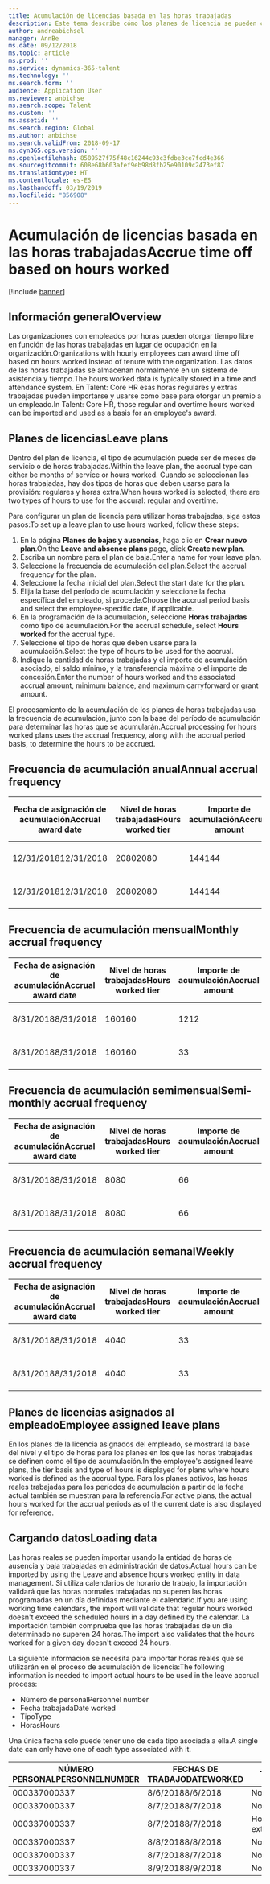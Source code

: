 ```yaml
---
title: Acumulación de licencias basada en las horas trabajadas
description: Este tema describe cómo los planes de licencia se pueden configurar para acumular tiempo libre basado en las horas trabajadas.
author: andreabichsel
manager: AnnBe
ms.date: 09/12/2018
ms.topic: article
ms.prod: ''
ms.service: dynamics-365-talent
ms.technology: ''
ms.search.form: ''
audience: Application User
ms.reviewer: anbichse
ms.search.scope: Talent
ms.custom: ''
ms.assetid: ''
ms.search.region: Global
ms.author: anbichse
ms.search.validFrom: 2018-09-17
ms.dyn365.ops.version: ''
ms.openlocfilehash: 8589527f75f48c16244c93c3fdbe3ce7fcd4e366
ms.sourcegitcommit: 608e68b603afef9eb98d8fb25e90109c2473ef87
ms.translationtype: HT
ms.contentlocale: es-ES
ms.lasthandoff: 03/19/2019
ms.locfileid: "856908"
---
```

# <a name="accrue-time-off-based-on-hours-worked"></a><span data-ttu-id="38f5d-103">Acumulación de licencias basada en las horas trabajadas</span><span class="sxs-lookup"><span data-stu-id="38f5d-103">Accrue time off based on hours worked</span></span>

[!include [banner](includes/banner.md)]


## <a name="overview"></a><span data-ttu-id="38f5d-104">Información general</span><span class="sxs-lookup"><span data-stu-id="38f5d-104">Overview</span></span>

<span data-ttu-id="38f5d-105">Las organizaciones con empleados por horas pueden otorgar tiempo libre en función de las horas trabajadas en lugar de ocupación en la organización.</span><span class="sxs-lookup"><span data-stu-id="38f5d-105">Organizations with hourly employees can award time off based on hours worked instead of tenure with the organization.</span></span> <span data-ttu-id="38f5d-106">Las datos de las horas trabajadas se almacenan normalmente en un sistema de asistencia y tiempo.</span><span class="sxs-lookup"><span data-stu-id="38f5d-106">The hours worked data is typically stored in a time and attendance system.</span></span> <span data-ttu-id="38f5d-107">En Talent: Core HR esas horas regulares y extras trabajadas pueden importarse y usarse como base para otorgar un premio a un empleado.</span><span class="sxs-lookup"><span data-stu-id="38f5d-107">In Talent: Core HR, those regular and overtime hours worked can be imported and used as a basis for an employee's award.</span></span>

## <a name="leave-plans"></a><span data-ttu-id="38f5d-108">Planes de licencias</span><span class="sxs-lookup"><span data-stu-id="38f5d-108">Leave plans</span></span>

<span data-ttu-id="38f5d-109">Dentro del plan de licencia, el tipo de acumulación puede ser de meses de servicio o de horas trabajadas.</span><span class="sxs-lookup"><span data-stu-id="38f5d-109">Within the leave plan, the accrual type can either be months of service or hours worked.</span></span> <span data-ttu-id="38f5d-110">Cuando se seleccionan las horas trabajadas, hay dos tipos de horas que deben usarse para la provisión: regulares y horas extra.</span><span class="sxs-lookup"><span data-stu-id="38f5d-110">When hours worked is selected, there are two types of hours to use for the accural: regular and overtime.</span></span>

<span data-ttu-id="38f5d-111">Para configurar un plan de licencia para utilizar horas trabajadas, siga estos pasos:</span><span class="sxs-lookup"><span data-stu-id="38f5d-111">To set up a leave plan to use hours worked, follow these steps:</span></span>

1. <span data-ttu-id="38f5d-112">En la página **Planes de bajas y ausencias**, haga clic en **Crear nuevo plan**.</span><span class="sxs-lookup"><span data-stu-id="38f5d-112">On the **Leave and absence plans** page, click **Create new plan**.</span></span>
2. <span data-ttu-id="38f5d-113">Escriba un nombre para el plan de baja.</span><span class="sxs-lookup"><span data-stu-id="38f5d-113">Enter a name for your leave plan.</span></span>
3. <span data-ttu-id="38f5d-114">Seleccione la frecuencia de acumulación del plan.</span><span class="sxs-lookup"><span data-stu-id="38f5d-114">Select the accrual frequency for the plan.</span></span>
5. <span data-ttu-id="38f5d-115">Seleccione la fecha inicial del plan.</span><span class="sxs-lookup"><span data-stu-id="38f5d-115">Select the start date for the plan.</span></span>
6. <span data-ttu-id="38f5d-116">Elija la base del período de acumulación y seleccione la fecha específica del empleado, si procede.</span><span class="sxs-lookup"><span data-stu-id="38f5d-116">Choose the accrual period basis and select the employee-specific date, if applicable.</span></span>
7. <span data-ttu-id="38f5d-117">En la programación de la acumulación, seleccione **Horas trabajadas** como tipo de acumulación.</span><span class="sxs-lookup"><span data-stu-id="38f5d-117">For the accrual schedule, select **Hours worked** for the accrual type.</span></span>
8. <span data-ttu-id="38f5d-118">Seleccione el tipo de horas que deben usarse para la acumulación.</span><span class="sxs-lookup"><span data-stu-id="38f5d-118">Select the type of hours to be used for the accrual.</span></span>
9. <span data-ttu-id="38f5d-119">Indique la cantidad de horas trabajadas y el importe de acumulación asociado, el saldo mínimo, y la transferencia máxima o el importe de concesión.</span><span class="sxs-lookup"><span data-stu-id="38f5d-119">Enter the number of hours worked and the associated accrual amount, minimum balance, and maximum carryforward or grant amount.</span></span>

<span data-ttu-id="38f5d-120">El procesamiento de la acumulación de los planes de horas trabajadas usa la frecuencia de acumulación, junto con la base del período de acumulación para determinar las horas que se acumularán.</span><span class="sxs-lookup"><span data-stu-id="38f5d-120">Accrual processing for hours worked plans uses the accrual frequency, along with the accrual period basis, to determine the hours to be accrued.</span></span>

## <a name="annual-accrual-frequency"></a><span data-ttu-id="38f5d-121">Frecuencia de acumulación anual</span><span class="sxs-lookup"><span data-stu-id="38f5d-121">Annual accrual frequency</span></span>

| <span data-ttu-id="38f5d-122">Fecha de asignación de acumulación</span><span class="sxs-lookup"><span data-stu-id="38f5d-122">Accrual award date</span></span>    | <span data-ttu-id="38f5d-123">Nivel de horas trabajadas</span><span class="sxs-lookup"><span data-stu-id="38f5d-123">Hours worked tier</span></span>    | <span data-ttu-id="38f5d-124">Importe de acumulación</span><span class="sxs-lookup"><span data-stu-id="38f5d-124">Accrual amount</span></span>        | <span data-ttu-id="38f5d-125">Fechas de horas trabajadas</span><span class="sxs-lookup"><span data-stu-id="38f5d-125">Hours worked dates</span></span>   | <span data-ttu-id="38f5d-126">Datos reales de horas trabajadas</span><span class="sxs-lookup"><span data-stu-id="38f5d-126">Hours worked actuals</span></span>| <span data-ttu-id="38f5d-127">Prima</span><span class="sxs-lookup"><span data-stu-id="38f5d-127">Award</span></span>               |
| --------------------- | -------------------- | --------------------- | -------------------- |-------------------- |-------------------- |
| <span data-ttu-id="38f5d-128">12/31/2018</span><span class="sxs-lookup"><span data-stu-id="38f5d-128">12/31/2018</span></span>            | <span data-ttu-id="38f5d-129">2080</span><span class="sxs-lookup"><span data-stu-id="38f5d-129">2080</span></span>                 | <span data-ttu-id="38f5d-130">144</span><span class="sxs-lookup"><span data-stu-id="38f5d-130">144</span></span>                   | <span data-ttu-id="38f5d-131">1/1/2018-31/12/2018</span><span class="sxs-lookup"><span data-stu-id="38f5d-131">1/1/2018-12/31/2018</span></span>  | <span data-ttu-id="38f5d-132">2085</span><span class="sxs-lookup"><span data-stu-id="38f5d-132">2085</span></span>                | <span data-ttu-id="38f5d-133">144</span><span class="sxs-lookup"><span data-stu-id="38f5d-133">144</span></span>                 |        
| <span data-ttu-id="38f5d-134">12/31/2018</span><span class="sxs-lookup"><span data-stu-id="38f5d-134">12/31/2018</span></span>            | <span data-ttu-id="38f5d-135">2080</span><span class="sxs-lookup"><span data-stu-id="38f5d-135">2080</span></span>                 | <span data-ttu-id="38f5d-136">144</span><span class="sxs-lookup"><span data-stu-id="38f5d-136">144</span></span>                   | <span data-ttu-id="38f5d-137">1/1/2018-31/12/2018</span><span class="sxs-lookup"><span data-stu-id="38f5d-137">1/1/2018-12/31/2018</span></span>  | <span data-ttu-id="38f5d-138">2000</span><span class="sxs-lookup"><span data-stu-id="38f5d-138">2000</span></span>                | <span data-ttu-id="38f5d-139">0</span><span class="sxs-lookup"><span data-stu-id="38f5d-139">0</span></span>                 |


## <a name="monthly-accrual-frequency"></a><span data-ttu-id="38f5d-140">Frecuencia de acumulación mensual</span><span class="sxs-lookup"><span data-stu-id="38f5d-140">Monthly accrual frequency</span></span>

| <span data-ttu-id="38f5d-141">Fecha de asignación de acumulación</span><span class="sxs-lookup"><span data-stu-id="38f5d-141">Accrual award date</span></span>    | <span data-ttu-id="38f5d-142">Nivel de horas trabajadas</span><span class="sxs-lookup"><span data-stu-id="38f5d-142">Hours worked tier</span></span>    | <span data-ttu-id="38f5d-143">Importe de acumulación</span><span class="sxs-lookup"><span data-stu-id="38f5d-143">Accrual amount</span></span>        | <span data-ttu-id="38f5d-144">Fechas de horas trabajadas</span><span class="sxs-lookup"><span data-stu-id="38f5d-144">Hours worked dates</span></span>   | <span data-ttu-id="38f5d-145">Datos reales de horas trabajadas</span><span class="sxs-lookup"><span data-stu-id="38f5d-145">Hours worked actuals</span></span>| <span data-ttu-id="38f5d-146">Prima</span><span class="sxs-lookup"><span data-stu-id="38f5d-146">Award</span></span>               |
| --------------------- | -------------------- | --------------------- | -------------------- |-------------------- |-------------------- |
| <span data-ttu-id="38f5d-147">8/31/2018</span><span class="sxs-lookup"><span data-stu-id="38f5d-147">8/31/2018</span></span>             | <span data-ttu-id="38f5d-148">160</span><span class="sxs-lookup"><span data-stu-id="38f5d-148">160</span></span>                  | <span data-ttu-id="38f5d-149">12</span><span class="sxs-lookup"><span data-stu-id="38f5d-149">12</span></span>                    | <span data-ttu-id="38f5d-150">1/8/2018-31/8/2018</span><span class="sxs-lookup"><span data-stu-id="38f5d-150">8/1/2018-8/31/2018</span></span>   | <span data-ttu-id="38f5d-151">184</span><span class="sxs-lookup"><span data-stu-id="38f5d-151">184</span></span>                 | <span data-ttu-id="38f5d-152">12</span><span class="sxs-lookup"><span data-stu-id="38f5d-152">12</span></span>                  |        
| <span data-ttu-id="38f5d-153">8/31/2018</span><span class="sxs-lookup"><span data-stu-id="38f5d-153">8/31/2018</span></span>             | <span data-ttu-id="38f5d-154">160</span><span class="sxs-lookup"><span data-stu-id="38f5d-154">160</span></span>                  | <span data-ttu-id="38f5d-155">3</span><span class="sxs-lookup"><span data-stu-id="38f5d-155">3</span></span>                     | <span data-ttu-id="38f5d-156">1/8/2018-31/8/2018</span><span class="sxs-lookup"><span data-stu-id="38f5d-156">8/1/2018-8/31/2018</span></span>   | <span data-ttu-id="38f5d-157">184</span><span class="sxs-lookup"><span data-stu-id="38f5d-157">184</span></span>                 | <span data-ttu-id="38f5d-158">3</span><span class="sxs-lookup"><span data-stu-id="38f5d-158">3</span></span>                   |

## <a name="semi-monthly-accrual-frequency"></a><span data-ttu-id="38f5d-159">Frecuencia de acumulación semimensual</span><span class="sxs-lookup"><span data-stu-id="38f5d-159">Semi-monthly accrual frequency</span></span>

| <span data-ttu-id="38f5d-160">Fecha de asignación de acumulación</span><span class="sxs-lookup"><span data-stu-id="38f5d-160">Accrual award date</span></span>    | <span data-ttu-id="38f5d-161">Nivel de horas trabajadas</span><span class="sxs-lookup"><span data-stu-id="38f5d-161">Hours worked tier</span></span>    | <span data-ttu-id="38f5d-162">Importe de acumulación</span><span class="sxs-lookup"><span data-stu-id="38f5d-162">Accrual amount</span></span>        | <span data-ttu-id="38f5d-163">Fechas de horas trabajadas</span><span class="sxs-lookup"><span data-stu-id="38f5d-163">Hours worked dates</span></span>   | <span data-ttu-id="38f5d-164">Datos reales de horas trabajadas</span><span class="sxs-lookup"><span data-stu-id="38f5d-164">Hours worked actuals</span></span>| <span data-ttu-id="38f5d-165">Prima</span><span class="sxs-lookup"><span data-stu-id="38f5d-165">Award</span></span>               |
| --------------------- | -------------------- | --------------------- | -------------------- |-------------------- |-------------------- |
| <span data-ttu-id="38f5d-166">8/31/2018</span><span class="sxs-lookup"><span data-stu-id="38f5d-166">8/31/2018</span></span>             | <span data-ttu-id="38f5d-167">80</span><span class="sxs-lookup"><span data-stu-id="38f5d-167">80</span></span>                   | <span data-ttu-id="38f5d-168">6</span><span class="sxs-lookup"><span data-stu-id="38f5d-168">6</span></span>                     | <span data-ttu-id="38f5d-169">16/8/2018-31/8/2018</span><span class="sxs-lookup"><span data-stu-id="38f5d-169">8/16/2018-8/31/2018</span></span>  | <span data-ttu-id="38f5d-170">81</span><span class="sxs-lookup"><span data-stu-id="38f5d-170">81</span></span>                  | <span data-ttu-id="38f5d-171">6</span><span class="sxs-lookup"><span data-stu-id="38f5d-171">6</span></span>                  |        
| <span data-ttu-id="38f5d-172">8/31/2018</span><span class="sxs-lookup"><span data-stu-id="38f5d-172">8/31/2018</span></span>             | <span data-ttu-id="38f5d-173">80</span><span class="sxs-lookup"><span data-stu-id="38f5d-173">80</span></span>                   | <span data-ttu-id="38f5d-174">6</span><span class="sxs-lookup"><span data-stu-id="38f5d-174">6</span></span>                     | <span data-ttu-id="38f5d-175">16/8/2018-31/8/2018</span><span class="sxs-lookup"><span data-stu-id="38f5d-175">8/16/2018-8/31/2018</span></span>  | <span data-ttu-id="38f5d-176">75</span><span class="sxs-lookup"><span data-stu-id="38f5d-176">75</span></span>                  | <span data-ttu-id="38f5d-177">0</span><span class="sxs-lookup"><span data-stu-id="38f5d-177">0</span></span>                   |

## <a name="weekly-accrual-frequency"></a><span data-ttu-id="38f5d-178">Frecuencia de acumulación semanal</span><span class="sxs-lookup"><span data-stu-id="38f5d-178">Weekly accrual frequency</span></span>

| <span data-ttu-id="38f5d-179">Fecha de asignación de acumulación</span><span class="sxs-lookup"><span data-stu-id="38f5d-179">Accrual award date</span></span>    | <span data-ttu-id="38f5d-180">Nivel de horas trabajadas</span><span class="sxs-lookup"><span data-stu-id="38f5d-180">Hours worked tier</span></span>    | <span data-ttu-id="38f5d-181">Importe de acumulación</span><span class="sxs-lookup"><span data-stu-id="38f5d-181">Accrual amount</span></span>        | <span data-ttu-id="38f5d-182">Fechas de horas trabajadas</span><span class="sxs-lookup"><span data-stu-id="38f5d-182">Hours worked dates</span></span>   | <span data-ttu-id="38f5d-183">Datos reales de horas trabajadas</span><span class="sxs-lookup"><span data-stu-id="38f5d-183">Hours worked actuals</span></span>| <span data-ttu-id="38f5d-184">Prima</span><span class="sxs-lookup"><span data-stu-id="38f5d-184">Award</span></span>               |
| --------------------- | -------------------- | --------------------- | -------------------- |-------------------- |-------------------- |
| <span data-ttu-id="38f5d-185">8/31/2018</span><span class="sxs-lookup"><span data-stu-id="38f5d-185">8/31/2018</span></span>             | <span data-ttu-id="38f5d-186">40</span><span class="sxs-lookup"><span data-stu-id="38f5d-186">40</span></span>                   | <span data-ttu-id="38f5d-187">3</span><span class="sxs-lookup"><span data-stu-id="38f5d-187">3</span></span>                     | <span data-ttu-id="38f5d-188">27/8/2018-31/8/2018</span><span class="sxs-lookup"><span data-stu-id="38f5d-188">8/27/2018-8/31/2018</span></span>  | <span data-ttu-id="38f5d-189">42</span><span class="sxs-lookup"><span data-stu-id="38f5d-189">42</span></span>                  | <span data-ttu-id="38f5d-190">3</span><span class="sxs-lookup"><span data-stu-id="38f5d-190">3</span></span>                  |        
| <span data-ttu-id="38f5d-191">8/31/2018</span><span class="sxs-lookup"><span data-stu-id="38f5d-191">8/31/2018</span></span>             | <span data-ttu-id="38f5d-192">40</span><span class="sxs-lookup"><span data-stu-id="38f5d-192">40</span></span>                   | <span data-ttu-id="38f5d-193">3</span><span class="sxs-lookup"><span data-stu-id="38f5d-193">3</span></span>                     | <span data-ttu-id="38f5d-194">27/8/2018-31/8/2018</span><span class="sxs-lookup"><span data-stu-id="38f5d-194">8/27/2018-8/31/2018</span></span>  | <span data-ttu-id="38f5d-195">35</span><span class="sxs-lookup"><span data-stu-id="38f5d-195">35</span></span>                  | <span data-ttu-id="38f5d-196">0</span><span class="sxs-lookup"><span data-stu-id="38f5d-196">0</span></span>                   |

## <a name="employee-assigned-leave-plans"></a><span data-ttu-id="38f5d-197">Planes de licencias asignados al empleado</span><span class="sxs-lookup"><span data-stu-id="38f5d-197">Employee assigned leave plans</span></span>

<span data-ttu-id="38f5d-198">En los planes de la licencia asignados del empleado, se mostrará la base del nivel y el tipo de horas para los planes en los que las horas trabajadas se definen como el tipo de acumulación.</span><span class="sxs-lookup"><span data-stu-id="38f5d-198">In the employee's assigned leave plans, the tier basis and type of hours is displayed for plans where hours worked is defined as the accrual type.</span></span> <span data-ttu-id="38f5d-199">Para los planes activos, las horas reales trabajadas para los períodos de acumulación a partir de la fecha actual también se muestran para la referencia.</span><span class="sxs-lookup"><span data-stu-id="38f5d-199">For active plans, the actual hours worked for the accrual periods as of the current date is also displayed for reference.</span></span> 

## <a name="loading-data"></a><span data-ttu-id="38f5d-200">Cargando datos</span><span class="sxs-lookup"><span data-stu-id="38f5d-200">Loading data</span></span>

<span data-ttu-id="38f5d-201">Las horas reales se pueden importar usando la entidad de horas de ausencia y baja trabajadas en administración de datos.</span><span class="sxs-lookup"><span data-stu-id="38f5d-201">Actual hours can be imported by using the Leave and absence hours worked entity in data management.</span></span> <span data-ttu-id="38f5d-202">Si utiliza calendarios de horario de trabajo, la importación validará que las horas normales trabajadas no superen las horas programadas en un día definidas mediante el calendario.</span><span class="sxs-lookup"><span data-stu-id="38f5d-202">If you are using working time calendars, the import will validate that regular hours worked doesn't exceed the scheduled hours in a day defined by the calendar.</span></span> <span data-ttu-id="38f5d-203">La importación también comprueba que las horas trabajadas de un día determinado no superen 24 horas.</span><span class="sxs-lookup"><span data-stu-id="38f5d-203">The import also validates that the hours worked for a given day doesn't exceed 24 hours.</span></span> 

<span data-ttu-id="38f5d-204">La siguiente información se necesita para importar horas reales que se utilizarán en el proceso de acumulación de licencia:</span><span class="sxs-lookup"><span data-stu-id="38f5d-204">The following information is needed to import actual hours to be used in the leave accrual process:</span></span>

+ <span data-ttu-id="38f5d-205">Número de personal</span><span class="sxs-lookup"><span data-stu-id="38f5d-205">Personnel number</span></span> 
+ <span data-ttu-id="38f5d-206">Fecha trabajada</span><span class="sxs-lookup"><span data-stu-id="38f5d-206">Date worked</span></span>
+ <span data-ttu-id="38f5d-207">Tipo</span><span class="sxs-lookup"><span data-stu-id="38f5d-207">Type</span></span>
+ <span data-ttu-id="38f5d-208">Horas</span><span class="sxs-lookup"><span data-stu-id="38f5d-208">Hours</span></span>

<span data-ttu-id="38f5d-209">Una única fecha solo puede tener uno de cada tipo asociada a ella.</span><span class="sxs-lookup"><span data-stu-id="38f5d-209">A single date can only have one of each type associated with it.</span></span>

| <span data-ttu-id="38f5d-210">NÚMERO PERSONAL</span><span class="sxs-lookup"><span data-stu-id="38f5d-210">PERSONNELNUMBER</span></span>       | <span data-ttu-id="38f5d-211">FECHAS DE TRABAJO</span><span class="sxs-lookup"><span data-stu-id="38f5d-211">DATEWORKED</span></span>           | <span data-ttu-id="38f5d-212">TIPO</span><span class="sxs-lookup"><span data-stu-id="38f5d-212">TYPE</span></span>                  | <span data-ttu-id="38f5d-213">HORAS</span><span class="sxs-lookup"><span data-stu-id="38f5d-213">HOURS</span></span>                |
| --------------------- | -------------------- | --------------------- | -------------------- |
| <span data-ttu-id="38f5d-214">000337</span><span class="sxs-lookup"><span data-stu-id="38f5d-214">000337</span></span>                | <span data-ttu-id="38f5d-215">8/6/2018</span><span class="sxs-lookup"><span data-stu-id="38f5d-215">8/6/2018</span></span>             | <span data-ttu-id="38f5d-216">Normal</span><span class="sxs-lookup"><span data-stu-id="38f5d-216">Regular</span></span>               | <span data-ttu-id="38f5d-217">8</span><span class="sxs-lookup"><span data-stu-id="38f5d-217">8</span></span>                    |       
| <span data-ttu-id="38f5d-218">000337</span><span class="sxs-lookup"><span data-stu-id="38f5d-218">000337</span></span>                | <span data-ttu-id="38f5d-219">8/7/2018</span><span class="sxs-lookup"><span data-stu-id="38f5d-219">8/7/2018</span></span>             | <span data-ttu-id="38f5d-220">Normal</span><span class="sxs-lookup"><span data-stu-id="38f5d-220">Regular</span></span>               | <span data-ttu-id="38f5d-221">8</span><span class="sxs-lookup"><span data-stu-id="38f5d-221">8</span></span>                    |
| <span data-ttu-id="38f5d-222">000337</span><span class="sxs-lookup"><span data-stu-id="38f5d-222">000337</span></span>                | <span data-ttu-id="38f5d-223">8/7/2018</span><span class="sxs-lookup"><span data-stu-id="38f5d-223">8/7/2018</span></span>             | <span data-ttu-id="38f5d-224">Horas extra</span><span class="sxs-lookup"><span data-stu-id="38f5d-224">Overtime</span></span>              | <span data-ttu-id="38f5d-225">3</span><span class="sxs-lookup"><span data-stu-id="38f5d-225">3</span></span>                    |
| <span data-ttu-id="38f5d-226">000337</span><span class="sxs-lookup"><span data-stu-id="38f5d-226">000337</span></span>                | <span data-ttu-id="38f5d-227">8/8/2018</span><span class="sxs-lookup"><span data-stu-id="38f5d-227">8/8/2018</span></span>             | <span data-ttu-id="38f5d-228">Normal</span><span class="sxs-lookup"><span data-stu-id="38f5d-228">Regular</span></span>               | <span data-ttu-id="38f5d-229">8</span><span class="sxs-lookup"><span data-stu-id="38f5d-229">8</span></span>                    |
| <span data-ttu-id="38f5d-230">000337</span><span class="sxs-lookup"><span data-stu-id="38f5d-230">000337</span></span>                | <span data-ttu-id="38f5d-231">8/7/2018</span><span class="sxs-lookup"><span data-stu-id="38f5d-231">8/7/2018</span></span>             | <span data-ttu-id="38f5d-232">Normal</span><span class="sxs-lookup"><span data-stu-id="38f5d-232">Regular</span></span>               | <span data-ttu-id="38f5d-233">8</span><span class="sxs-lookup"><span data-stu-id="38f5d-233">8</span></span>                    |
| <span data-ttu-id="38f5d-234">000337</span><span class="sxs-lookup"><span data-stu-id="38f5d-234">000337</span></span>                | <span data-ttu-id="38f5d-235">8/9/2018</span><span class="sxs-lookup"><span data-stu-id="38f5d-235">8/9/2018</span></span>             | <span data-ttu-id="38f5d-236">Normal</span><span class="sxs-lookup"><span data-stu-id="38f5d-236">Regular</span></span>               | <span data-ttu-id="38f5d-237">8</span><span class="sxs-lookup"><span data-stu-id="38f5d-237">8</span></span>                    |
